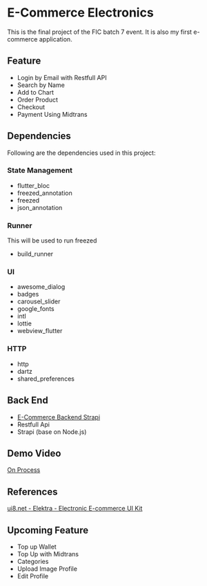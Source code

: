 # E-Commerce Electronics

This is the final project of the FIC batch 7 event. It is also my first e-commerce application.

## Feature

- Login by Email with Restfull API
- Search by Name
- Add to Chart
- Order Product
- Checkout
- Payment Using Midtrans

## Dependencies

Following are the dependencies used in this project:

### State Management

- flutter_bloc
- freezed_annotation
- freezed
- json_annotation

### Runner

This will be used to run freezed

- build_runner

### UI

- awesome_dialog
- badges
- carousel_slider
- google_fonts
- intl
- lottie
- webview_flutter

### HTTP

- http
- dartz
- shared_preferences

## Back End

- [E-Commerce Backend Strapi](https://github.com/Finfrenchs/e-commerce-be-strapi)
- Restfull Api
- Strapi (base on Node.js)

## Demo Video

[On Process](http://www/youtube.com)

## References

[ui8.net - Elektra - Electronic E-commerce UI Kit](https://ui8.net/kreativspace/products/elektra---electronic-e-commerce-ui-kit)

## Upcoming Feature

- Top up Wallet
- Top Up with Midtrans
- Categories
- Upload Image Profile
- Edit Profile
